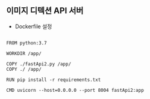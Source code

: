 ## 이미지 디텍션 API 서버

- Dockerfile 설정

```

FROM python:3.7

WORKDIR /app/

COPY ./fastApi2.py /app/
COPY ./ /app/

RUN pip install -r requirements.txt

CMD uvicorn --host=0.0.0.0 --port 8004 fastApi2:app

```
